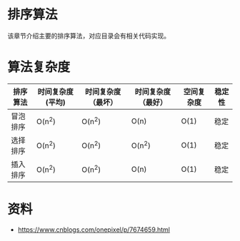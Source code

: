 # 排序算法

该章节介绍主要的排序算法，对应目录会有相关代码实现。

# 算法复杂度

| 排序算法 | 时间复杂度(平均) | 时间复杂度（最坏） | 时间复杂度（最好） | 空间复杂度 | 稳定性 |
| -------- | ---------------- | ------------------ | ------------------ | ---------- | ------ |
| 冒泡排序 | O(n<sup>2</sup>) | O(n<sup>2</sup>)   | O(n)               | O(1)       | 稳定   |
| 选择排序 | O(n<sup>2</sup>) | O(n<sup>2</sup>)   | O(n<sup>2</sup>)   | O(1)       | 稳定   |
| 插入排序 | O(n<sup>2</sup>) | O(n<sup>2</sup>)   | O(n)               | O(1)       | 稳定   |


# 资料
- <https://www.cnblogs.com/onepixel/p/7674659.html>
